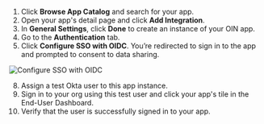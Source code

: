 1. Click **Browse App Catalog** and search for your app.
1. Open your app's detail page and click **Add Integration**.
1. In **General Settings**, click **Done** to create an instance of your OIN app.
1. Go to the **Authentication** tab.
1. Click **Configure SSO with OIDC**. You’re redirected to sign in to the app and prompted to consent to data sharing.

<div class="wireframe-border">

![Configure SSO with OIDC](/img/oin/ec_configure_SSO_with_OIDC.png "Configure SSO with OIDC")

</div>

8. Assign a test Okta user to this app instance.
9. Sign in to your org using this test user and click your app's tile in the End-User Dashboard.
10. Verify that the user is successfully signed in to your app.